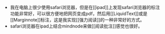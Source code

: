 - 我在电脑上很少使用safari浏览器，但是在[[ipad]]上发现safari浏览器的标注功能非常好，可以很方便地把网页变成pdf，然后用[[LiquidText]]或是[[Marginnote]]标注，这是我实现[[强力阅读]]的一种非常好的方式。
- safari浏览器在ipad上结合mindnode来做[[阅读批注]]感觉也很好。
